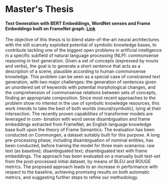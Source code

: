 # Master's Thesis 
#### Text Generation with BERT Embeddings, WordNet senses and Frame Embeddings built on FrameNet graph. [Link](https://amslaurea.unibo.it/20397/)

The objective of this thesis is to blend state-of-the-art neural architectures with the still scarcely exploited potential of symbolic knowledge bases, to contribute tackling one of the biggest open problems in artificial intelligence in a specific subfield of natural language processing (NLP): commonsense reasoning in text generation.
Given a set of concepts (expressed by nouns and verbs), the goal is to generate a short sentence that acts as a description of a scene, plausible according to human commonsense knowledge. This problem can be seen as a special case of constrained text generation, with two major challenges: the generation of sentences given an unordered set of keywords with potential morphological changes, and the comprehension of commonsense relations between sets of concepts, finding an appropriate composition.
Since most recent approaches to the problem show no interest in the use of symbolic knowledge resources, this work intends to take the best of both worlds (neural/symbolic), lying at their intersection.
The recently proven capabilities of transformer models are leveraged in com- bination with word sense disambiguation and frame embeddings extracted from FrameNet, an English language knowledge base built upon the theory of Frame Semantics.
The evaluation has been conducted on Commongen, a dataset suitably built for this purpose. A long pre-processing phase, including disambiguation of nominal entities, has been conducted, before training the model for three main scenarios: raw text (as baseline); disambiguated text; disambiguated text with frame embeddings.
The approach has been evaluated on a manually built test-set from the post-processed initial dataset, by means of BLEU and ROUGE metrics. The proposed approach leads to an increase in performance with respect to the baseline, achieving promising results on both automatic metrics, and suggesting further steps to refine our methodology.
